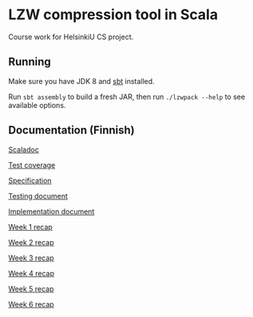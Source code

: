 # LZW compression tool in Scala

Course work for HelsinkiU CS project.

## Running

Make sure you have JDK 8 and [sbt](https://www.scala-sbt.org/) installed.

Run `sbt assembly` to build a fresh JAR, then run `./lzwpack --help` to see
available options. 

## Documentation (Finnish)

[Scaladoc](https://strax.github.io/lzwpack/scaladoc/lzwpack)

[Test coverage](https://strax.github.io/lzwpack/coverage)

[Specification](doc/maarittelydokumentti.pdf)

[Testing document](doc/testausdokumentti.md)

[Implementation document](doc/toteutusdokumentti.pdf)

[Week 1 recap](doc/viikkoraportti1.md)

[Week 2 recap](doc/viikkoraportti2.md)

[Week 3 recap](doc/viikkoraportti3.md)

[Week 4 recap](doc/viikkoraportti4.md)

[Week 5 recap](doc/viikkoraportti5.md)

[Week 6 recap](doc/viikkoraportti6.md)